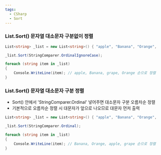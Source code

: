 ```yaml
---
tags:
  - CSharp
  - Sort
---
```

### List.Sort() 문자열 대소문자 구분없이  정렬

```C#
List<string> _list = new List<string>() { "apple", "Banana", "Orange", "grape" };

_list.Sort(StringComparer.OrdinalIgnoreCase);

foreach (string item in _list)
{
    Console.WriteLine(item); // apple, Banana, grape, Orange 순으로 정렬
}
```
### List.Sort() 문자열 대소문자 구분 정렬
- Sort() 안에서 'StringComparer.Ordinal' 넣어주면 대소문자 구분 오름차순 정렬
- 기본적으로 오름차순 정렬 시 대문자가 앞으로 나오므로 대문자 먼저 출력
```C#
List<string> _list = new List<string>() { "apple", "Banana", "Orange", "grape" };

_list.Sort(StringComparer.Ordinal);

foreach (string item in _list)
{
    Console.WriteLine(item); // Banana, Orange, apple, grape 순으로 정렬
}
